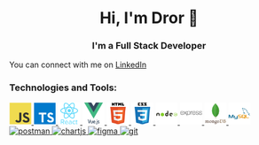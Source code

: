 <h1 align="center">Hi, I'm Dror 👋
</h1>
<h3 align="center">I'm a Full Stack Developer</h3>

<p align="left">You can connect with me on 
<a href="https://linkedin.com/in/dror-k" target="blank"
	>LinkedIn</a>
  </p>

<h3 align="left">Technologies and Tools:</h3>
<p align="left">
	<a
		href="https://developer.mozilla.org/en-US/docs/Web/JavaScript"
		target="_blank"
		rel="noreferrer"
	>
		<img
			src="https://raw.githubusercontent.com/devicons/devicon/master/icons/javascript/javascript-original.svg"
			alt="javascript"
			width="40"
			height="40"
		/>
	</a>
	<a href="https://www.typescriptlang.org/" target="_blank" rel="noreferrer">
		<img
			src="https://raw.githubusercontent.com/devicons/devicon/master/icons/typescript/typescript-original.svg"
			alt="typescript"
			width="40"
			height="40"
		/>
	</a>
	<a href="https://reactjs.org/" target="_blank" rel="noreferrer">
		<img
			src="https://raw.githubusercontent.com/devicons/devicon/master/icons/react/react-original-wordmark.svg"
			alt="react"
			width="40"
			height="40"
		/>
	</a>
<a href="https://vuejs.org/" target="_blank" rel="noreferrer">
		<img
			src="https://raw.githubusercontent.com/devicons/devicon/master/icons/vuejs/vuejs-original-wordmark.svg"
			alt="vuejs"
			width="40"
			height="40"
		/>
	</a>
	<a href="https://www.w3.org/html/" target="_blank" rel="noreferrer">
		<img
			src="https://raw.githubusercontent.com/devicons/devicon/master/icons/html5/html5-original-wordmark.svg"
			alt="html5"
			width="40"
			height="40"
		/>
	</a>
	<a href="https://www.w3schools.com/css/" target="_blank" rel="noreferrer">
		<img
			src="https://raw.githubusercontent.com/devicons/devicon/master/icons/css3/css3-original-wordmark.svg"
			alt="css3"
			width="40"
			height="40"
		/>
	</a>
	

<a href="https://nodejs.org" target="_blank" rel="noreferrer">
	<img
		src="https://raw.githubusercontent.com/devicons/devicon/master/icons/nodejs/nodejs-original-wordmark.svg"
		alt="nodejs"
		width="40"
		height="40"
	/>
</a>
	<a href="https://expressjs.com" target="_blank" rel="noreferrer">
		<img
			src="https://raw.githubusercontent.com/devicons/devicon/master/icons/express/express-original-wordmark.svg"
			alt="express"
			width="40"
			height="40"
		/>
	</a>
<a href="https://www.mongodb.com/" target="_blank" rel="noreferrer">
	<img
		src="https://raw.githubusercontent.com/devicons/devicon/master/icons/mongodb/mongodb-original-wordmark.svg"
		alt="mongodb"
		width="40"
		height="40"
	/>
</a>
<a href="https://www.mysql.com/" target="_blank" rel="noreferrer">
	<img
		src="https://raw.githubusercontent.com/devicons/devicon/master/icons/mysql/mysql-original-wordmark.svg"
		alt="mysql"
		width="40"
		height="40"
	/>
</a>
<a href="https://postman.com" target="_blank" rel="noreferrer">
	<img
		src="https://www.vectorlogo.zone/logos/getpostman/getpostman-icon.svg"
		alt="postman"
		width="40"
		height="40"
	/>
</a>
<a href="https://www.chartjs.org" target="_blank" rel="noreferrer">
	<img
		src="https://www.chartjs.org/media/logo-title.svg"
		alt="chartjs"
		width="40"
		height="40"
	/>
</a>
<a href="https://www.figma.com/" target="_blank" rel="noreferrer">
	<img
		src="https://www.vectorlogo.zone/logos/figma/figma-icon.svg"
		alt="figma"
		width="40"
		height="40"
	/>
</a>
<a href="https://git-scm.com/" target="_blank" rel="noreferrer">
	<img
		src="https://www.vectorlogo.zone/logos/git-scm/git-scm-icon.svg"
		alt="git"
		width="40"
		height="40"
	/>
</a>
</p>
